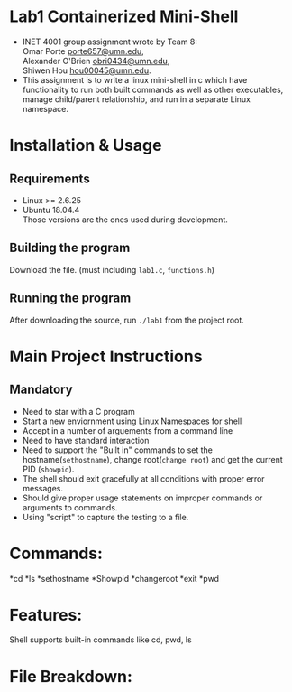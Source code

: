 # Lab1 Containerized Mini-Shell
   * INET 4001 group assignment wrote by Team 8: \
   Omar Porte <porte657@umn.edu>, \
   Alexander O'Brien <obri0434@umn.edu>, \
   Shiwen Hou <hou00045@umn.edu>.
   * This assignment is to write a linux mini-shell in c which have functionality to run both built commands as well as other executables, manage child/parent relationship, and run in a separate Linux namespace.
# Installation & Usage 
## Requirements
   * Linux >= 2.6.25
   * Ubuntu 18.04.4 \
Those versions are the ones used during development.
## Building the program
Download the file. (must including `lab1.c`, `functions.h`) 
## Running the program
After downloading the source, run `./lab1` from the project root.
# Main Project Instructions
## Mandatory
* Need to star with a C program
* Start a new enviornment using Linux Namespaces for shell
* Accept in a number of arguements from a command line
* Need to have standard interaction
* Need to support the "Built in" commands to set the hostname(`sethostname`), change root(`change root`) and get the current PID (`showpid`).
* The shell should exit gracefully at all conditions with proper error messages.
* Should give proper usage statements on improper commands or arguments to commands.
* Using "script" to capture the testing to a file.
# Commands:
  *cd
  *ls
  *sethostname
  *Showpid
  *changeroot
  *exit
  *pwd
# Features:
   Shell supports built-in commands like cd, pwd, ls
   
# File Breakdown:
